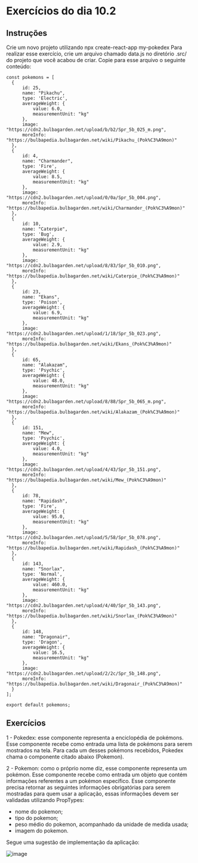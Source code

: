 # Exercícios do dia 10.2

## Instruções

Crie um novo projeto utilizando npx create-react-app my-pokedex
Para realizar esse exercício, crie um arquivo chamado data.js no diretório .src/ do projeto que você acabou de criar. Copie para esse arquivo o seguinte conteúdo:

```
const pokemons = [
  {
      id: 25,
      name: "Pikachu",
      type: 'Electric',
      averageWeight: {
          value: 6.0,
          measurementUnit: "kg"
      },
      image: "https://cdn2.bulbagarden.net/upload/b/b2/Spr_5b_025_m.png",
      moreInfo: "https://bulbapedia.bulbagarden.net/wiki/Pikachu_(Pok%C3%A9mon)"
  },
  {
      id: 4,
      name: "Charmander",
      type: 'Fire',
      averageWeight: {
          value: 8.5,
          measurementUnit: "kg"
      },
      image: "https://cdn2.bulbagarden.net/upload/0/0a/Spr_5b_004.png",
      moreInfo: "https://bulbapedia.bulbagarden.net/wiki/Charmander_(Pok%C3%A9mon)"
  },
  {
      id: 10,
      name: "Caterpie",
      type: 'Bug',
      averageWeight: {
          value: 2.9,
          measurementUnit: "kg"
      },
      image: "https://cdn2.bulbagarden.net/upload/8/83/Spr_5b_010.png",
      moreInfo: "https://bulbapedia.bulbagarden.net/wiki/Caterpie_(Pok%C3%A9mon)"
  },
  {
      id: 23,
      name: "Ekans",
      type: 'Poison',
      averageWeight: {
          value: 6.9,
          measurementUnit: "kg"
      },
      image: "https://cdn2.bulbagarden.net/upload/1/18/Spr_5b_023.png",
      moreInfo: "https://bulbapedia.bulbagarden.net/wiki/Ekans_(Pok%C3%A9mon)"
  },
  {
      id: 65,
      name: "Alakazam",
      type: 'Psychic',
      averageWeight: {
          value: 48.0,
          measurementUnit: "kg"
      },
      image: "https://cdn2.bulbagarden.net/upload/8/88/Spr_5b_065_m.png",
      moreInfo: "https://bulbapedia.bulbagarden.net/wiki/Alakazam_(Pok%C3%A9mon)"
  },
  {
      id: 151,
      name: "Mew",
      type: 'Psychic',
      averageWeight: {
          value: 4.0,
          measurementUnit: "kg"
      },
      image: "https://cdn2.bulbagarden.net/upload/4/43/Spr_5b_151.png",
      moreInfo: "https://bulbapedia.bulbagarden.net/wiki/Mew_(Pok%C3%A9mon)"
  },
  {
      id: 78,
      name: "Rapidash",
      type: 'Fire',
      averageWeight: {
          value: 95.0,
          measurementUnit: "kg"
      },
      image: "https://cdn2.bulbagarden.net/upload/5/58/Spr_5b_078.png",
      moreInfo: "https://bulbapedia.bulbagarden.net/wiki/Rapidash_(Pok%C3%A9mon)"
  },
  {
      id: 143,
      name: "Snorlax",
      type: 'Normal',
      averageWeight: {
          value: 460.0,
          measurementUnit: "kg"
      },
      image: "https://cdn2.bulbagarden.net/upload/4/40/Spr_5b_143.png",
      moreInfo: "https://bulbapedia.bulbagarden.net/wiki/Snorlax_(Pok%C3%A9mon)"
  },
  {
      id: 148,
      name: "Dragonair",
      type: 'Dragon',
      averageWeight: {
          value: 16.5,
          measurementUnit: "kg"
      },
      image: "https://cdn2.bulbagarden.net/upload/2/2c/Spr_5b_148.png",
      moreInfo: "https://bulbapedia.bulbagarden.net/wiki/Dragonair_(Pok%C3%A9mon)"
  }
];

export default pokemons;
```
## Exercícios

1 - Pokedex: esse componente representa a enciclopédia de pokémons. Esse componente recebe como entrada uma lista de pokémons para serem mostrados na tela. Para cada um desses pokémons recebidos, Pokedex chama o componente citado abaixo (Pokemon).

2 - Pokemon: como o próprio nome diz, esse componente representa um pokémon. Esse componente recebe como entrada um objeto que contém informações referentes a um pokémon específico. Esse componente precisa retornar as seguintes informações obrigatórias para serem mostradas para quem usar a aplicação, essas informações devem ser validadas utilizando PropTypes:
* nome do pokemon;
* tipo do pokemon;
* peso médio do pokemon, acompanhado da unidade de medida usada;
* imagem do pokemon.

Segue uma sugestão de implementação da aplicação:

![image](https://user-images.githubusercontent.com/99517204/184195420-74aadf1c-9df0-4e1e-b8bf-56b96fef4ec0.png)

